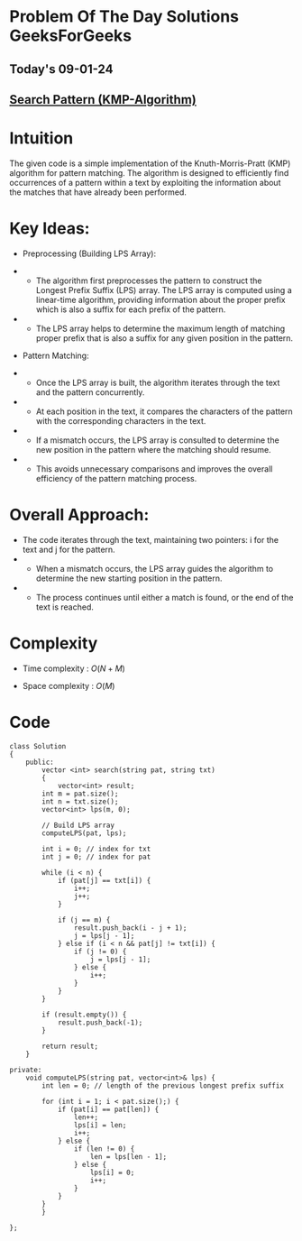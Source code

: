 #  Problem Of The Day Solutions GeeksForGeeks

## Today's 09-01-24 
## [Search Pattern (KMP-Algorithm)](https://www.geeksforgeeks.org/problems/search-pattern0205/1)

# Intuition
<!-- Describe your first thoughts on how to solve this problem. -->
The given code is a simple implementation of the Knuth-Morris-Pratt (KMP) algorithm for pattern matching. The algorithm is designed to efficiently find occurrences of a pattern within a text by exploiting the information about the matches that have already been performed.

# Key Ideas:

- Preprocessing (Building LPS Array):

- - The algorithm first preprocesses the pattern to construct the Longest Prefix Suffix (LPS) array. The LPS array is computed using a linear-time algorithm, providing information about the proper prefix which is also a suffix for each prefix of the pattern.
- - The LPS array helps to determine the maximum length of matching proper prefix that is also a suffix for any given position in the pattern.
- Pattern Matching:

- - Once the LPS array is built, the algorithm iterates through the text and the pattern concurrently.
- - At each position in the text, it compares the characters of the pattern with the corresponding characters in the text.
- - If a mismatch occurs, the LPS array is consulted to determine the new position in the pattern where the matching should resume.
- - This avoids unnecessary comparisons and improves the overall efficiency of the pattern matching process.
# Overall Approach:

- The code iterates through the text, maintaining two pointers: i for the text and j for the pattern.
- - When a mismatch occurs, the LPS array guides the algorithm to determine the new starting position in the pattern.
- - The process continues until either a match is found, or the end of the text is reached.


# Complexity
- Time complexity : $O(N + M)$

<!-- Add your time complexity here, e.g. $$O(n)$$ -->

- Space complexity : $O(M)$
<!-- Add your space complexity here, e.g. $$O(n)$$ -->

# Code
```
class Solution
{
    public:
        vector <int> search(string pat, string txt)
        {
            vector<int> result;
        int m = pat.size();
        int n = txt.size();
        vector<int> lps(m, 0);

        // Build LPS array
        computeLPS(pat, lps);

        int i = 0; // index for txt
        int j = 0; // index for pat

        while (i < n) {
            if (pat[j] == txt[i]) {
                i++;
                j++;
            }

            if (j == m) {
                result.push_back(i - j + 1);
                j = lps[j - 1];
            } else if (i < n && pat[j] != txt[i]) {
                if (j != 0) {
                    j = lps[j - 1];
                } else {
                    i++;
                }
            }
        }

        if (result.empty()) {
            result.push_back(-1);
        }

        return result;
    }

private:
    void computeLPS(string pat, vector<int>& lps) {
        int len = 0; // length of the previous longest prefix suffix

        for (int i = 1; i < pat.size();) {
            if (pat[i] == pat[len]) {
                len++;
                lps[i] = len;
                i++;
            } else {
                if (len != 0) {
                    len = lps[len - 1];
                } else {
                    lps[i] = 0;
                    i++;
                }
            }
        }
        }
     
};

```
